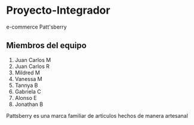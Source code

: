 # Proyecto-Integrador
e-commerce Patt'sberry
## Miembros del equipo
1. Juan Carlos M
2. Juan Carlos R
3. Mildred M
4. Vanessa M
5. Tannya B
6. Gabriela C
7. Alonso E
8. Jonathan B


Pattsberry es una marca  familiar de articulos hechos de manera artesanal
